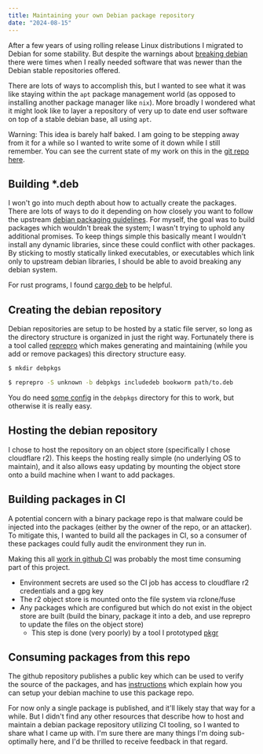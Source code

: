 ```yaml
---
title: Maintaining your own Debian package repository
date: "2024-08-15"
---
```


After a few years of using rolling release Linux distributions I migrated to Debian for some stability. But despite the warnings about [breaking debian](https://wiki.debian.org/DontBreakDebian) there were times when I really needed software that was newer than the Debian stable repositories offered.

There are lots of ways to accomplish this, but I wanted to see what it was like staying within the `apt` package management world (as opposed to installing another package manager like `nix`). More broadly I wondered what it might look like to layer a repository of very up to date end user software on top of a stable debian base, all using `apt`.

Warning: This idea is barely half baked. I am going to be stepping away from it for a while so I wanted to write some of it down while I still remember. You can see the current state of my work on this in the [git repo here](https://github.com/JoshMcguigan/community-repos).

## Building \*.deb

I won't go into much depth about how to actually create the packages. There are lots of ways to do it depending on how closely you want to follow the upstream [debian packaging guidelines](https://wiki.debian.org/Packaging). For myself, the goal was to build packages which wouldn't break the system; I wasn't trying to uphold any additional promises. To keep things simple this basically meant I wouldn't install any dynamic libraries, since these could conflict with other packages. By sticking to mostly statically linked executables, or executables which link only to upstream debian libraries, I should be able to avoid breaking any debian system.

For rust programs, I found [cargo deb](https://crates.io/crates/cargo-deb) to be helpful.

## Creating the debian repository

Debian repositories are setup to be hosted by a static file server, so long as the directory structure is organized in just the right way. Fortunately there is a tool called [reprepro](https://wiki.debian.org/DebianRepository/SetupWithReprepro) which makes generating and maintaining (while you add or remove packages) this directory structure easy.

```sh
$ mkdir debpkgs

$ reprepro -S unknown -b debpkgs includedeb bookworm path/to.deb
```

You do need [some config](https://github.com/JoshMcguigan/community-repos/tree/main/conf) in the `debpkgs` directory for this to work, but otherwise it is really easy.

## Hosting the debian repository

I chose to host the repository on an object store (specifically I chose cloudflare r2). This keeps the hosting really simple (no underlying OS to maintain), and it also allows easy updating by mounting the object store onto a build machine when I want to add packages.

## Building packages in CI

A potential concern with a binary package repo is that malware could be injected into the packages (either by the owner of the repo, or an attacker). To mitigate this, I wanted to build all the packages in CI, so a consumer of these packages could fully audit the environment they run in.

Making this all [work in github CI](https://github.com/JoshMcguigan/community-repos/blob/main/.github/workflows/deploy.yml) was probably the most time consuming part of this project.

* Environment secrets are used so the CI job has access to cloudflare r2 credentials and a gpg key
* The r2 object store is mounted onto the file system via rclone/fuse
* Any packages which are configured but which do not exist in the object store are built (build the binary, package it into a deb, and use reprepro to update the files on the object store)
  * This step is done (very poorly) by a tool I prototyped [pkgr](https://github.com/JoshMcguigan/community-repos/blob/main/pkgr/src/main.rs)

## Consuming packages from this repo

The github repository publishes a public key which can be used to verify the source of the packages, and has [instructions](https://github.com/JoshMcguigan/community-repos/tree/main?tab=readme-ov-file#setup-debian-bookworm-to-use-these-packages) which explain how you can setup your debian machine to use this package repo.

For now only a single package is published, and it'll likely stay that way for a while. But I didn't find any other resources that describe how to host and maintain a debian package repository utilizing CI tooling, so I wanted to share what I came up with. I'm sure there are many things I'm doing sub-optimally here, and I'd be thrilled to receive feedback in that regard. 

